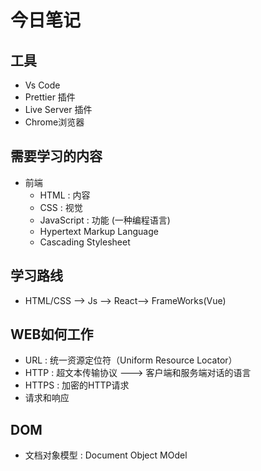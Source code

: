 # 今日笔记

## 工具
- Vs Code
- Prettier 插件
- Live Server 插件
- Chrome浏览器

## 需要学习的内容
 - 前端
   - HTML : 内容
   - CSS  : 视觉
   - JavaScript : 功能 (一种编程语言)
   - Hypertext Markup Language
   - Cascading Stylesheet

## 学习路线
- HTML/CSS --> Js --> React--> FrameWorks(Vue)

## WEB如何工作
- URL : 统一资源定位符（Uniform Resource Locator）
- HTTP : 超文本传输协议 ---> 客户端和服务端对话的语言
- HTTPS : 加密的HTTP请求
- 请求和响应

## DOM
- 文档对象模型 : Document Object MOdel
